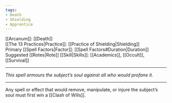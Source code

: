 ```yaml
---
tags:
- Death
- Shielding
- Apprentice
---
```


[[Arcanum]]: [[Death]]\
[[The 13 Practices|Practice]]: [[Practice of Shielding|Shielding]]\
Primary [[Spell Factors|Factor]]: [[Spell Factors#Duration|Duration]]\
Suggested [[Rotes|Rote]] [[Skill|Skills]]: [[Academics]], [[Occult]], [[Survival]]

---

_This spell armours the subject’s soul against all who would profane it._

---

Any spell or effect that would remove, manipulate, or injure the subject’s soul must first win a [[Clash of Wills]].